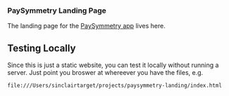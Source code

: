 ### PaySymmetry Landing Page

The landing page for the [PaySymmetry app](http://github.com/sinclairtarget/paysymmetry)
lives here.

## Testing Locally
Since this is just a static website, you can test it locally without running
a server. Just point you broswer at whereever you have the files, e.g.

```
file:///Users/sinclairtarget/projects/paysymmetry-landing/index.html
```
